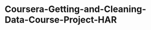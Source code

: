 Coursera-Getting-and-Cleaning-Data-Course-Project-HAR
=====================================================
